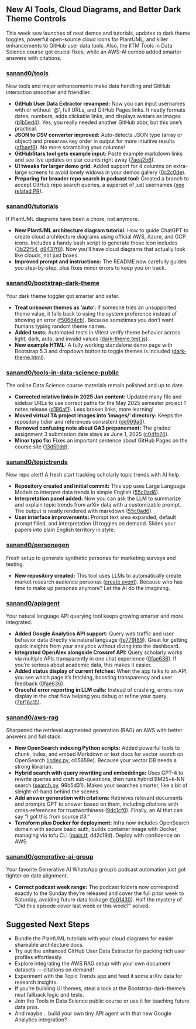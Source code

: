 ## New AI Tools, Cloud Diagrams, and Better Dark Theme Controls

This week saw launches of neat demos and tutorials, updates to dark theme toggles, powerful open-source cloud icons for PlantUML, and killer enhancements to GitHub user data tools. Also, the IITM Tools in Data Science course got crucial fixes, while an AWS-AI combo added smarter answers with citations.

### [sanand0/tools](https://github.com/sanand0/tools)

New tools and major enhancements make data handling and GitHub interaction smoother and friendlier.

- **GitHub User Data Extractor revamped:** Now you can input usernames with or without '@', full URLs, and GitHub Pages links. It neatly formats dates, numbers, adds clickable links, and displays avatars as images ([b1b5ed4](https://github.com/sanand0/tools/commit/b1b5ed43ae3cb8cfe92e3c59fc8ba964b48ad72a)). Yes, you really needed another GitHub abbr, but this one’s practical.
- **JSON to CSV converter improved:** Auto-detects JSON type (array or object) and preserves key order in output for more intuitive results ([afbaef6](https://github.com/sanand0/tools/commit/afbaef62b09f00712f87471e731467161998bc49)). No more scrambling your columns!
- **GitHubStars tool gets example input:** Paste example markdown links and see live updates on star counts right away ([7aea2b6](https://github.com/sanand0/tools/commit/7aea2b60ec3a935e97bcb67b1518b097810bea46)).
- **UI tweaks for larger demo grid:** Added support for 4 columns on extra-large screens to avoid lonely widows in your demos gallery ([0c2c0de](https://github.com/sanand0/llmdemos/commit/0c2c0dee6b04e6af8eb8b43f287558d0043e8bbc)).
- **Preparing for broader repo search in podcast tool:** Created a branch to accept GitHub repo search queries, a superset of just usernames ([see related PR](https://github.com/sanand0/tools/pull/6)).

### [sanand0/tutorials](https://github.com/sanand0/tutorials)

If PlantUML diagrams have been a chore, not anymore.

- **New PlantUML architecture diagram tutorial:** How to guide ChatGPT to create cloud architecture diagrams using official AWS, Azure, and GCP icons. Includes a handy bash script to generate those icon includes ([3b22f54](https://github.com/sanand0/tutorials/commit/3b22f54e776a5812682383165c930b6e4cfc495f), [d9437f8](https://github.com/sanand0/tutorials/commit/d9437f8d7f51804792690e442bb7af06ee85a28d)). Now you’ll have cloud diagrams that actually look like clouds, not just boxes.
- **Improved prompt and instructions:** The README now carefully guides you step-by-step, plus fixes minor errors to keep you on track.

### [sanand0/bootstrap-dark-theme](https://github.com/sanand0/bootstrap-dark-theme)

Your dark theme toggler got smarter and safer.

- **Treat unknown themes as ‘auto’:** If someone tries an unsupported theme value, it falls back to using the system preference instead of showing an error ([f506d4cb](https://github.com/sanand0/bootstrap-dark-theme/commit/f506d4cb1ba68fe2a89ca9dbea5569673b5b2d38)). Because sometimes you don’t want humans typing random theme names.
- **Added tests:** Automated tests in Vitest verify theme behavior across light, dark, auto, and invalid values ([dark-theme.test.js](https://github.com/sanand0/bootstrap-dark-theme/blob/main/dark-theme.test.js)).
- **New example HTML:** A fully working standalone demo page with Bootstrap 5.3 and dropdown button to toggle themes is included ([dark-theme.html](https://github.com/sanand0/bootstrap-dark-theme/blob/main/dark-theme.html)).

### [sanand0/tools-in-data-science-public](https://github.com/sanand0/tools-in-data-science-public)

The online Data Science course materials remain polished and up to date.

- **Corrected relative links in 2025 Jan content:** Updated many file and sidebar URLs to use correct paths for the May 2025 semester project 1 notes release ([d186af1](https://github.com/sanand0/tools-in-data-science-public/commit/d186af121f780ce839106a006c8cf2abbadb5610)). Less broken links, more learning!
- **Moved virtual TA project images into ‘images/’ directory:** Keeps the repository tidier and references consistent ([de969a3](https://github.com/sanand0/tools-in-data-science-public/commit/de969a3895b1d53d8e1d5ba8500e77efe37f8534)).
- **Removed confusing note about GA3 preponement:** The graded assignment 3 submission date stays as June 1, 2025 ([c04fb74](https://github.com/sanand0/tools-in-data-science-public/commit/c04fb74e1357db847fab47c90ee22ba9b1fa105b)).
- **Minor typo fix:** Fixes an important sentence about GitHub Pages on the course site ([13d50dd](https://github.com/sanand0/tools-in-data-science-public/commit/13d50dd9f29f6eaa60c9205ba5d9df3881c17b8e)).

### [sanand0/topictrends](https://github.com/sanand0/topictrends)

New repo alert! A fresh start tracking scholarly topic trends with AI help.

- **Repository created and initial commit:** This app uses Large Language Models to interpret data trends in simple English ([55c0ad6](https://github.com/sanand0/topictrends/commit/55c0ad6cc647dc2751c2bf70ab4b0808fb763ccd)).
- **Interpretation panel added:** Now you can ask the LLM to summarize and explain topic trends from arXiv data with a customizable prompt. The output is neatly rendered with markdown ([55c0ad6](https://github.com/sanand0/topictrends/commit/55c0ad6cc647dc2751c2bf70ab4b0808fb763ccd)).
- **User interface improvements:** Prompt text area expanded, default prompt filled, and interpretation UI toggles on demand. Slides your papers into plain English territory in style.

### [sanand0/personagen](https://github.com/sanand0/personagen)

Fresh setup to generate synthetic personas for marketing surveys and testing.

- **New repository created:** This tool uses LLMs to automatically create market research audience personas ([create event](https://github.com/sanand0/personagen/commit/initial)). Because who has time to make up personas anymore? Let the AI do the imagining.

### [sanand0/apiagent](https://github.com/sanand0/apiagent)

Your natural language API querying tool keeps growing smarter and more integrated.

- **Added Google Analytics API support:** Query web traffic and user behavior data directly via natural language ([fe779f89](https://github.com/sanand0/apiagent/commit/fe779f8974373b857b0e420b834e0997cab95c76)). Great for getting quick insights from your analytics without diving into the dashboard.
- **Integrated OpenAlex alongside Crossref API:** Query scholarly works via multiple APIs transparently in one chat experience ([0fae636](https://github.com/sanand0/apiagent/commit/0fae636e75dd11d39510fef1938ee594e6a070fd)). If you’re serious about academic data, this makes it easier.
- **Added status display of current fetches:** When the app talks to an API, you see which page it’s fetching, boosting transparency and user feedback ([0fae636](https://github.com/sanand0/apiagent/commit/0fae636e75dd11d39510fef1938ee594e6a070fd)).
- **Graceful error reporting in LLM calls:** Instead of crashing, errors now display in the chat flow helping you debug or refine your query ([7bf16c15](https://github.com/sanand0/apiagent/commit/7bf16c15dc04b6edc894553360d176b7f6585ef6)).

### [sanand0/aws-rag](https://github.com/sanand0/aws-rag)

Sharpened the retrieval augmented generation (RAG) on AWS with better answers and full stack.

- **New OpenSearch indexing Python scripts:** Added powerful tools to chunk, index, and embed Markdown or text docs for vector search on OpenSearch ([index.py](https://github.com/sanand0/aws-rag/blob/main/index.py), c05659e). Because your vector DB needs a strong librarian.
- **Hybrid search with query rewriting and embeddings:** Uses GPT-4 to rewrite queries and craft sub-questions, then runs hybrid BM25+k-NN search ([search.py](https://github.com/sanand0/aws-rag/blob/main/search.py), 99b5d31). Makes your searches smarter, like a bit of sleight-of-hand behind the scenes.
- **Add answer generation with citations:** Retrieves relevant documents and prompts GPT to answer based on them, including citations with cross-references for trustworthiness ([9dc1cf0](https://github.com/sanand0/aws-rag/commit/9dc1cf06a70a8e4c570461841e958b61cb8673fd)). Finally, an AI that can say “I got this from source #3.”
- **Terraform plus Docker for deployment:** Infra now includes OpenSearch domain with secure basic auth, builds container image with Docker, managing via tofu CLI ([main.tf](https://github.com/sanand0/aws-rag/blob/main/main.tf), dd2c19d). Deploy with confidence on AWS.

### [sanand0/generative-ai-group](https://github.com/sanand0/generative-ai-group)

Your favorite Generative AI WhatsApp group’s podcast automation just got tighter on date alignment.

- **Correct podcast week range:** The podcast folders now correspond exactly to the Sunday they’re released and cover the full prior week to Saturday, avoiding future data leakage ([fe01430](https://github.com/sanand0/generative-ai-group/commit/fe01430c3c375a5286846f4a29239d703d5cf76d)). Half the mystery of “Did this episode cover last week or this week?” solved.

## Suggested Next Steps

- Bundle the PlantUML tutorials with your cloud diagrams for easier shareable architecture docs.
- Try out the enhanced GitHub User Data Extractor for packing rich user profiles effortlessly.
- Explore integrating the AWS RAG setup with your own document datasets — citations on demand!
- Experiment with the Topic Trends app and feed it some arXiv data for research insights.
- If you’re building UI themes, steal a look at the Bootstrap-dark-theme’s neat fallback logic and tests.
- Join the Tools in Data Science public course or use it for teaching future data pros.
- And maybe… build your own tiny API agent with that new Google Analytics integration?

